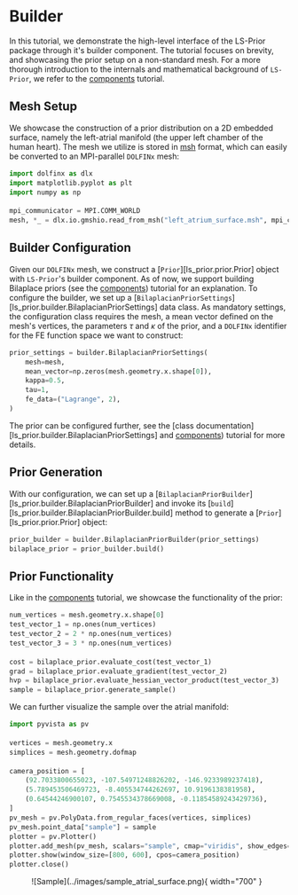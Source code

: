 # Builder

In this tutorial, we demonstrate the high-level interface of the LS-Prior package through it's
builder component. The tutorial focuses on brevity, and showcasing the prior setup on a non-standard
mesh. For a more thorough introduction to the internals and mathematical background of `LS-Prior`,
we refer to the [components](./components.md) tutorial.

## Mesh Setup

We showcase the construction of a prior distribution on a 2D embedded surface, namely the
left-atrial manifold (the upper left chamber of the human heart). The mesh we utilize is stored
in [msh](https://gmsh.info/) format, which can easily be converted to an MPI-parallel `DOLFINx`
mesh:

```py
import dolfinx as dlx
import matplotlib.pyplot as plt
import numpy as np

mpi_communicator = MPI.COMM_WORLD
mesh, *_ = dlx.io.gmshio.read_from_msh("left_atrium_surface.msh", mpi_communicator, rank=0, gdim=3)
```

## Builder Configuration

Given our `DOLFINx` mesh, we construct a [`Prior`][ls_prior.prior.Prior] object with `LS-Prior`'s
builder component. As of now, we support building Bilaplace priors (see the [components](./components.md))
tutorial for an explanation. To configure the builder, we set up a [`BilaplacianPriorSettings`][ls_prior.builder.BilaplacianPriorSettings] data class. As mandatory settings, the configuration class requires the
mesh, a mean vector defined on the mesh's vertices, the parameters $\tau$ and $\kappa$ of the prior,
and a `DOLFINx` identifier for the FE function space we want to construct:

```py
prior_settings = builder.BilaplacianPriorSettings(
    mesh=mesh,
    mean_vector=np.zeros(mesh.geometry.x.shape[0]),
    kappa=0.5,
    tau=1,
    fe_data=("Lagrange", 2),
)
```

The prior can be configured further, see the [class documentation][ls_prior.builder.BilaplacianPriorSettings]
and [components](./components.md))
tutorial for more details.


## Prior Generation

With our configuration, we can set up a [`BilaplacianPriorBuilder`][ls_prior.builder.BilaplacianPriorBuilder]
and invoke its [`build`][ls_prior.builder.BilaplacianPriorBuilder.build] method to generate a
[`Prior`][ls_prior.prior.Prior] object:

```py
prior_builder = builder.BilaplacianPriorBuilder(prior_settings)
bilaplace_prior = prior_builder.build()
```

## Prior Functionality

Like in the [components](./components.md) tutorial, we showcase the functionality of the prior:

```py
num_vertices = mesh.geometry.x.shape[0]
test_vector_1 = np.ones(num_vertices)
test_vector_2 = 2 * np.ones(num_vertices)
test_vector_3 = 3 * np.ones(num_vertices)

cost = bilaplace_prior.evaluate_cost(test_vector_1)
grad = bilaplace_prior.evaluate_gradient(test_vector_2)
hvp = bilaplace_prior.evaluate_hessian_vector_product(test_vector_3)
sample = bilaplace_prior.generate_sample()
```

We can further visualize the sample over the atrial manifold:

```py
import pyvista as pv

vertices = mesh.geometry.x
simplices = mesh.geometry.dofmap

camera_position = [
    (92.7033800655023, -107.54971248826202, -146.9233989237418),
    (5.789453506469723, -8.405534744262697, 10.9196138381958),
    (0.64544246900107, 0.7545534378669008, -0.11854589243429736),
]
pv_mesh = pv.PolyData.from_regular_faces(vertices, simplices)
pv_mesh.point_data["sample"] = sample
plotter = pv.Plotter()
plotter.add_mesh(pv_mesh, scalars="sample", cmap="viridis", show_edges=False, show_scalar_bar=True)
plotter.show(window_size=[800, 600], cpos=camera_position)
plotter.close()
```

<figure markdown="span">
  ![Sample](../images/sample_atrial_surface.png){ width="700" }
</figure>